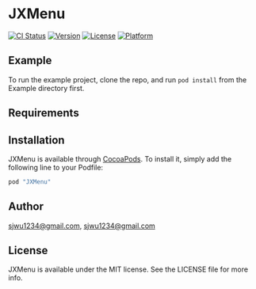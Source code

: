 # JXMenu

[![CI Status](http://img.shields.io/travis/sjwu1234@gmail.com/JXMenu.svg?style=flat)](https://travis-ci.org/sjwu1234@gmail.com/JXMenu)
[![Version](https://img.shields.io/cocoapods/v/JXMenu.svg?style=flat)](http://cocoapods.org/pods/JXMenu)
[![License](https://img.shields.io/cocoapods/l/JXMenu.svg?style=flat)](http://cocoapods.org/pods/JXMenu)
[![Platform](https://img.shields.io/cocoapods/p/JXMenu.svg?style=flat)](http://cocoapods.org/pods/JXMenu)

## Example

To run the example project, clone the repo, and run `pod install` from the Example directory first.

## Requirements

## Installation

JXMenu is available through [CocoaPods](http://cocoapods.org). To install
it, simply add the following line to your Podfile:

```ruby
pod "JXMenu"
```

## Author

sjwu1234@gmail.com, sjwu1234@gmail.com

## License

JXMenu is available under the MIT license. See the LICENSE file for more info.
